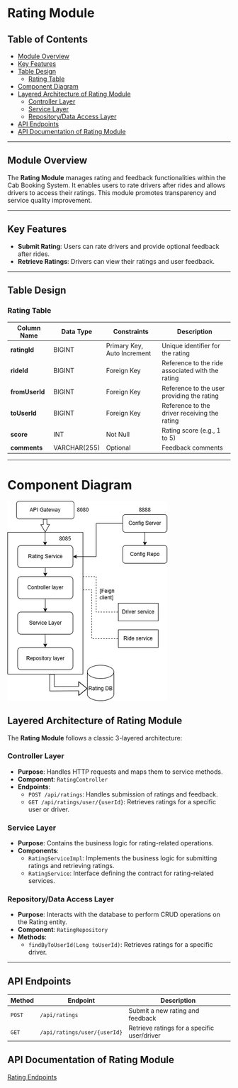 # Rating Module 

## Table of Contents
- [Module Overview](#module-overview)
- [Key Features](#key-features)
- [Table Design](#table-design)
    - [Rating Table](#rating-table)
- [Component Diagram](#component-diagram)
- [Layered Architecture of Rating Module](#layered-architecture-of-rating-module)
    - [Controller Layer](#controller-layer)
    - [Service Layer](#service-layer)
    - [Repository/Data Access Layer](#repositorydata-access-layer)
- [API Endpoints](#api-endpoints)
- [API Documentation of Rating Module](#api-documentation-of-rating-module)

---

## Module Overview 
The **Rating Module** manages rating and feedback functionalities within the Cab Booking System. It enables users to rate drivers after rides and allows drivers to access their ratings. This module promotes transparency and service quality improvement.

---



## Key Features
- **Submit Rating**: Users can rate drivers and provide optional feedback after rides.
- **Retrieve Ratings**: Drivers can view their ratings and user feedback.

---

## Table Design

### Rating Table
| Column Name       | Data Type         | Constraints                  | Description                                 |
|-------------------|-------------------|------------------------------|---------------------------------------------|
| **ratingId**      | BIGINT            | Primary Key, Auto Increment  | Unique identifier for the rating            |
| **rideId**        | BIGINT            | Foreign Key                  | Reference to the ride associated with the rating |
| **fromUserId**    | BIGINT            | Foreign Key                  | Reference to the user providing the rating  |
| **toUserId**      | BIGINT            | Foreign Key                  | Reference to the driver receiving the rating|
| **score**         | INT               | Not Null                     | Rating score (e.g., 1 to 5)                 |
| **comments**      | VARCHAR(255)      | Optional                     | Feedback comments                           |

---

# Component Diagram

![Rating component diagram](./component/rating.png)


## Layered Architecture of Rating Module

The **Rating Module** follows a classic 3-layered architecture:

### Controller Layer
- **Purpose**: Handles HTTP requests and maps them to service methods.
- **Component**: `RatingController`
- **Endpoints**:
    - `POST /api/ratings`: Handles submission of ratings and feedback.
    - `GET /api/ratings/user/{userId}`: Retrieves ratings for a specific user or driver.

### Service Layer
- **Purpose**: Contains the business logic for rating-related operations.
- **Components**:
    - `RatingServiceImpl`: Implements the business logic for submitting ratings and retrieving ratings.
    - `RatingService`: Interface defining the contract for rating-related services.

### Repository/Data Access Layer
- **Purpose**: Interacts with the database to perform CRUD operations on the Rating entity.
- **Component**: `RatingRepository`
- **Methods**:
    - `findByToUserId(Long toUserId)`: Retrieves ratings for a specific driver.

---

## API Endpoints

| **Method** | **Endpoint**                  | **Description**                          |
|------------|-------------------------------|------------------------------------------|
| `POST`     | `/api/ratings`               | Submit a new rating and feedback         |
| `GET`      | `/api/ratings/user/{userId}` | Retrieve ratings for a specific user/driver |



## API Documentation of Rating Module

[Rating Endpoints](/API_documentation/Rating.md)







 
 